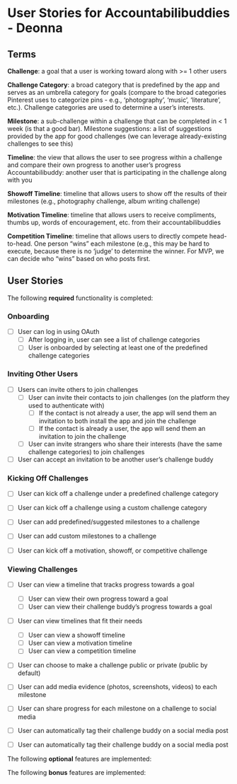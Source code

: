 # User Stories for Accountabilibuddies - Deonna

## Terms

**Challenge**: a goal that a user is working toward along with >= 1 other users

**Challenge Category**: a broad category that is predefined by the app and serves as an umbrella category for goals (compare to the broad categories Pinterest uses to categorize pins - e.g., ‘photography’, ‘music’, ‘literature’, etc.). Challenge categories are used to determine a user’s interests.

**Milestone**: a sub-challenge within a challenge that can be completed in < 1 week (is that a good bar).
Milestone suggestions: a list of suggestions provided by the app for good challenges (we can leverage already-existing challenges to see this)

**Timeline**: the view that allows the user to see progress within a challenge and compare their own progress to another user’s progress
Accountabilibuddy: another user that is participating in the challenge along with you

**Showoff Timeline**: timeline that allows users to show off the results of their milestones (e.g., photography challenge, album writing challenge)

**Motivation Timeline**: timeline that allows users to receive compliments, thumbs up, words of encouragement, etc. from their accountabilibuddies

**Competition Timeline**: timeline that allows users to directly compete head-to-head. One person “wins” each milestone (e.g., this may be hard to execute, because there is no ‘judge’ to determine the winner. For MVP, we can decide who “wins” based on who posts first.

## User Stories

The following **required** functionality is completed:

### Onboarding

* [ ] User can log in using OAuth
  * [ ] After logging in, user can see a list of challenge categories
  * [ ] User is onboarded by selecting at least one of the predefined challenge categories

### Inviting Other Users

* [ ] Users can invite others to join challenges
  * [ ] User can invite their contacts to join challenges (on the platform they used to authenticate with)
    * [ ] If the contact is not already a user, the app will send them an invitation to both install the app and join the challenge
    * [ ] If the contact is already a user, the app will send them an invitation to join the challenge
  * [ ] User can invite strangers who share their interests (have the same challenge categories) to join challenges
* [ ] User can accept an invitation to be another user’s challenge buddy

### Kicking Off Challenges

* [ ] User can kick off a challenge under a predefined challenge category
* [ ] User can kick off a challenge using a custom challenge category

* [ ] User can add predefined/suggested milestones to a challenge
* [ ] User can add custom milestones to a challenge

* [ ] User can kick off a motivation, showoff, or competitive challenge

### Viewing Challenges

* [ ] User can view a timeline that tracks progress towards a goal
  * [ ] User can view their own progress toward a goal
  * [ ] User can view their challenge buddy’s progress towards a goal

* [ ] User can view timelines that fit their needs
  * [ ] User can view a showoff timeline
  * [ ] User can view a motivation timeline
  * [ ] User can view a competition timeline

* [ ] User can choose to make a challenge public or private (public by default)
* [ ] User can add media evidence (photos, screenshots, videos) to each milestone
* [ ] User can share progress for each milestone on a challenge to social media

* [ ] User can automatically tag their challenge buddy on a social media post

* [ ] User can automatically tag their challenge buddy on a social media post

The following **optional** features are implemented:

The following **bonus** features are implemented:
